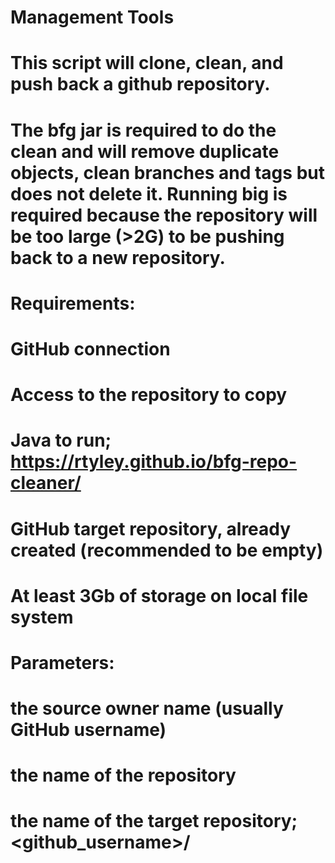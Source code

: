 # Management Tools

# This script will clone, clean, and push back a github repository.
#  The bfg jar is required to do the clean and will remove duplicate objects, clean branches and tags but does not delete it.  Running big is required because the repository will be too large (>2G) to be pushing back to a new repository.
# Requirements:
#   GitHub connection
#   Access to the repository to copy
#   Java to run; https://rtyley.github.io/bfg-repo-cleaner/
#   GitHub target repository, already created (recommended to be empty) 
#   At least 3Gb of storage on local file system
#
# Parameters:
#   the source owner name (usually GitHub username)
#   the name of the repository
#   the name of the target repository; <github_username>/<repository>
#

